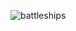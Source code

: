![battleships](https://user-images.githubusercontent.com/105242009/178099044-d89cc434-d49b-4452-bc3c-0f95852191b1.jpg)

